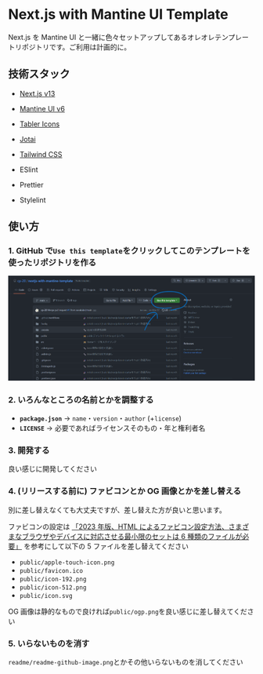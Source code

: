 # Next.js with Mantine UI Template

Next.js を Mantine UI と一緒に色々セットアップしてあるオレオレテンプレートリポジトリです。ご利用は計画的に。

## 技術スタック

- [Next.js v13](https://nextjs.org/)
- [Mantine UI v6](https://ui.mantine.dev/)
- [Tabler Icons](https://tabler-icons.io/)
- [Jotai](https://jotai.org/)
- [Tailwind CSS](https://tailwindcss.com/)

- ESlint
- Prettier
- Stylelint

## 使い方

### 1. GitHub で`Use this template`をクリックしてこのテンプレートを使ったリポジトリを作る

![GitHub上でUse this templateのボタンはディレクトリ一覧の右上あたりにあります](readme/readme-github-image.png)

### 2. いろんなところの名前とかを調整する

- **`package.json`** → `name`・`version`・`author` (+`license`)
- **`LICENSE`** → 必要であればライセンスそのもの・年と権利者名

### 3. 開発する

良い感じに開発してください

### 4. (リリースする前に) ファビコンとか OG 画像とかを差し替える

別に差し替えなくても大丈夫ですが、差し替えた方が良いと思います。

ファビコンの設定は [「2023 年版、HTML によるファビコン設定方法、さまざまなブラウザやデバイスに対応させる最小限のセットは 6 種類のファイルが必要」](https://coliss.com/articles/build-websites/operation/work/how-to-favicon.html) を参考にして以下の 5 ファイルを差し替えてください

- `public/apple-touch-icon.png`
- `public/favicon.ico`
- `public/icon-192.png`
- `public/icon-512.png`
- `public/icon.svg`

OG 画像は静的なもので良ければ`public/ogp.png`を良い感じに差し替えてください

### 5. いらないものを消す

`readme/readme-github-image.png`とかその他いらないものを消してください
